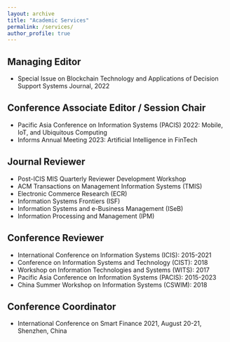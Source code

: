```yaml
---
layout: archive
title: "Academic Services"
permalink: /services/
author_profile: true
---
```


## Managing Editor
* Special Issue on Blockchain Technology and Applications of Decision Support Systems Journal, 2022

## Conference Associate Editor / Session Chair
* Pacific Asia Conference on Information Systems (PACIS) 2022: Mobile, IoT, and Ubiquitous Computing
* Informs Annual Meeting 2023: Artificial Intelligence in FinTech

## Journal Reviewer
* Post-ICIS MIS Quarterly Reviewer Development Workshop
* ACM Transactions on Management Information Systems (TMIS)
* Electronic Commerce Research (ECR)
* Information Systems Frontiers (ISF)
* Information Systems and e-Business Management (ISeB)
* Information Processing and Management (IPM)

## Conference Reviewer
* International Conference on Information Systems (ICIS): 2015-2021
* Conference on Information Systems and Technology (CIST): 2018
* Workshop on Information Technologies and Systems (WITS): 2017
* Pacific Asia Conference on Information Systems (PACIS): 2015-2023
* China Summer Workshop on Information Systems (CSWIM): 2018

## Conference Coordinator
* International Conference on Smart Finance 2021, August 20-21, Shenzhen, China





